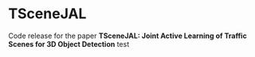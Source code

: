 # TSceneJAL
Code release for the paper **TSceneJAL: Joint Active Learning of Traffic Scenes for 3D Object Detection**
test

